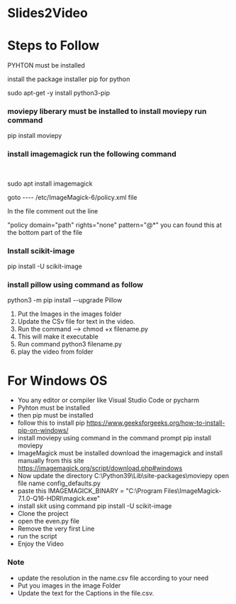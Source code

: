 # Slides2Video

# Steps to Follow

PYHTON must be installed
 
install the package installer pip for python
 
sudo apt-get -y install python3-pip

### moviepy liberary must be installed to install moviepy run command

pip install moviepy 
<br>
### install imagemagick run the following command
<br>

sudo apt install imagemagick

goto ---- /etc/ImageMagick-6/policy.xml file  

In the file comment out the line

"policy domain="path" rights="none" pattern="@*" 
  you can found this at the bottom part of the file

### Install scikit-image

pip install -U scikit-image

### install pillow using command as follow

python3 -m pip install --upgrade Pillow

1. Put the Images in the images folder
2. Update the CSv file for text in the video.
3. Run the command --> chmod +x filename.py
4. This will make it executable
5. Run command python3 filename.py
6. play the video from folder

# For Windows OS
- You any editor or compiler like Visual Studio Code or pycharm  
- Pyhton must be installed 
- then pip must be installed
- follow this to install pip https://www.geeksforgeeks.org/how-to-install-pip-on-windows/
- install moviepy using command in the command prompt    pip install moviepy
- ImageMagick must be installed download the imagemagick and install manually from this site https://imagemagick.org/script/download.php#windows
- Now update the directory  C:\Python39\Lib\site-packages\moviepy  open file name config_defaults.py
- paste this    IMAGEMAGICK_BINARY = "C:\\Program Files\\ImageMagick-7.1.0-Q16-HDRI\\magick.exe"
- install skit  using command  pip install -U scikit-image
- Clone the project  
- open the even.py file 
- Remove the very first Line 
- run the script 
- Enjoy the Video
### Note
- update the resolution in the name.csv file according to your need 
- Put you images in the image Folder 
- Update the text for the Captions in the file.csv.
